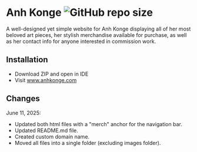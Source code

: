# Anh Konge     ![GitHub repo size](https://img.shields.io/github/repo-size/marceosayo/anh-konge-website)
A well-designed yet simple website for Anh Konge displaying all of her most beloved art pieces, her stylish merchandise available for purchase, as well as her contact info for anyone interested in commission work.


## Installation

- Download ZIP and open in IDE
- Visit www.anhkonge.com


## Changes

June 11, 2025:
- Updated both html files with a "merch" anchor for the navigation bar.
- Updated README.md file.
- Created custom domain name.
- Moved all files into a single folder (excluding images folder).